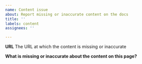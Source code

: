 ```yaml
---
name: Content issue
about: Report missing or inaccurate content on the docs
title: ''
labels: content
assignees: ''

---
```


**URL**
The URL at which the content is missing or inaccurate

**What is missing or inaccurate about the content on this page?**
